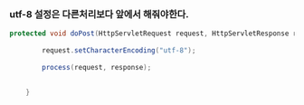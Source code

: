 ### utf-8 설정은 다른처리보다 앞에서 해줘야한다.


```java
protected void doPost(HttpServletRequest request, HttpServletResponse response) throws ServletException, IOException {
		
		request.setCharacterEncoding("utf-8");
		
		process(request, response);
		
		
	}
```
